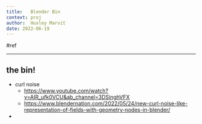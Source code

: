 ```yaml
---
title:   Blender Bin
context: proj
author:  Huxley Marvit
date: 2022-06-19
---
```


#ref 
***



## the bin!
- curl noise
	- https://www.youtube.com/watch?v=AIR_ufk0VCU&ab_channel=3DSinghVFX
	- https://www.blendernation.com/2022/05/24/new-curl-noise-like-representation-of-fields-with-geometry-nodes-in-blender/
- 